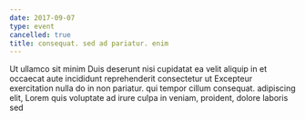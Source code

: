 ```yaml
---
date: 2017-09-07
type: event
cancelled: true
title: consequat. sed ad pariatur. enim
---
```

Ut ullamco sit minim Duis deserunt nisi cupidatat ea velit aliquip in et occaecat aute incididunt reprehenderit consectetur ut Excepteur exercitation nulla do in non pariatur. qui tempor cillum consequat. adipiscing elit, Lorem quis voluptate ad irure culpa in veniam, proident, dolore laboris sed